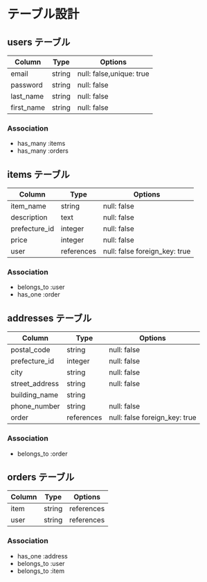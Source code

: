 # テーブル設計

## users テーブル
| Column             | Type   | Options     |
| ------------------ | ------ | ----------- |
| email              | string | null: false,unique: true|
| password | string | null: false |
| last_name          | string | null: false |
| first_name         | string | null: false |


### Association

- has_many :items 
- has_many :orders

## items テーブル
| Column             | Type   | Options     |
| ------------------ | ------ | ----------- |
| item_name       | string | null: false |
| description        | text   | null: false |
| prefecture_id      | integer | null: false |
| price              | integer | null: false |
| user               | references | null: false foreign_key: true |

### Association

- belongs_to :user
- has_one :order

## addresses テーブル
| Column             | Type   | Options     |
| ------------------ | ------ | ----------- |
| postal_code        | string | null: false |
| prefecture_id      | integer | null: false |
| city               | string | null: false |
| street_address     | string | null: false |
| building_name      | string |             |
| phone_number       | string | null: false |
| order             | references | null: false foreign_key: true |

### Association

- belongs_to :order

## orders テーブル
| Column             | Type   | Options     |
| ------------------ | ------ | ----------- |
| item               | string | references | null: false foreign_key: true |
| user               | string | references | null: false foreign_key: true |

### Association

- has_one :address
- belongs_to :user
- belongs_to :item
